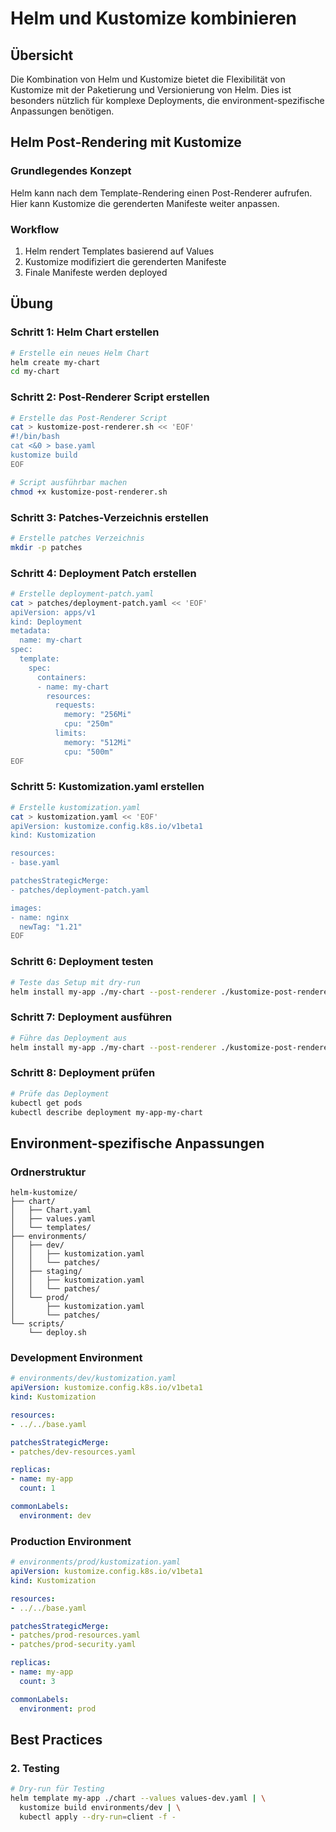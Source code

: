# Helm und Kustomize kombinieren

## Übersicht

Die Kombination von Helm und Kustomize bietet die Flexibilität von Kustomize mit der Paketierung und Versionierung von Helm. Dies ist besonders nützlich für komplexe Deployments, die environment-spezifische Anpassungen benötigen.

## Helm Post-Rendering mit Kustomize

### Grundlegendes Konzept

Helm kann nach dem Template-Rendering einen Post-Renderer aufrufen. Hier kann Kustomize die gerenderten Manifeste weiter anpassen.

### Workflow

1. Helm rendert Templates basierend auf Values
2. Kustomize modifiziert die gerenderten Manifeste
3. Finale Manifeste werden deployed

## Übung 

### Schritt 1: Helm Chart erstellen

```bash
# Erstelle ein neues Helm Chart
helm create my-chart
cd my-chart
```

### Schritt 2: Post-Renderer Script erstellen

```bash
# Erstelle das Post-Renderer Script
cat > kustomize-post-renderer.sh << 'EOF'
#!/bin/bash
cat <&0 > base.yaml
kustomize build
EOF

# Script ausführbar machen
chmod +x kustomize-post-renderer.sh
```

### Schritt 3: Patches-Verzeichnis erstellen

```bash
# Erstelle patches Verzeichnis
mkdir -p patches
```

### Schritt 4: Deployment Patch erstellen

```bash
# Erstelle deployment-patch.yaml
cat > patches/deployment-patch.yaml << 'EOF'
apiVersion: apps/v1
kind: Deployment
metadata:
  name: my-chart
spec:
  template:
    spec:
      containers:
      - name: my-chart
        resources:
          requests:
            memory: "256Mi"
            cpu: "250m"
          limits:
            memory: "512Mi"
            cpu: "500m"
EOF
```

### Schritt 5: Kustomization.yaml erstellen

```bash
# Erstelle kustomization.yaml
cat > kustomization.yaml << 'EOF'
apiVersion: kustomize.config.k8s.io/v1beta1
kind: Kustomization

resources:
- base.yaml

patchesStrategicMerge:
- patches/deployment-patch.yaml

images:
- name: nginx
  newTag: "1.21"
EOF
```

### Schritt 6: Deployment testen

```bash
# Teste das Setup mit dry-run
helm install my-app ./my-chart --post-renderer ./kustomize-post-renderer.sh --dry-run --debug
```

### Schritt 7: Deployment ausführen

```bash
# Führe das Deployment aus
helm install my-app ./my-chart --post-renderer ./kustomize-post-renderer.sh
```

### Schritt 8: Deployment prüfen

```bash
# Prüfe das Deployment
kubectl get pods
kubectl describe deployment my-app-my-chart
```

## Environment-spezifische Anpassungen

### Ordnerstruktur

```
helm-kustomize/
├── chart/
│   ├── Chart.yaml
│   ├── values.yaml
│   └── templates/
├── environments/
│   ├── dev/
│   │   ├── kustomization.yaml
│   │   └── patches/
│   ├── staging/
│   │   ├── kustomization.yaml
│   │   └── patches/
│   └── prod/
│       ├── kustomization.yaml
│       └── patches/
└── scripts/
    └── deploy.sh
```

### Development Environment

```yaml
# environments/dev/kustomization.yaml
apiVersion: kustomize.config.k8s.io/v1beta1
kind: Kustomization

resources:
- ../../base.yaml

patchesStrategicMerge:
- patches/dev-resources.yaml

replicas:
- name: my-app
  count: 1

commonLabels:
  environment: dev
```

### Production Environment

```yaml
# environments/prod/kustomization.yaml
apiVersion: kustomize.config.k8s.io/v1beta1
kind: Kustomization

resources:
- ../../base.yaml

patchesStrategicMerge:
- patches/prod-resources.yaml
- patches/prod-security.yaml

replicas:
- name: my-app
  count: 3

commonLabels:
  environment: prod
```


## Best Practices


### 2. Testing

```bash
# Dry-run für Testing
helm template my-app ./chart --values values-dev.yaml | \
  kustomize build environments/dev | \
  kubectl apply --dry-run=client -f -
```





